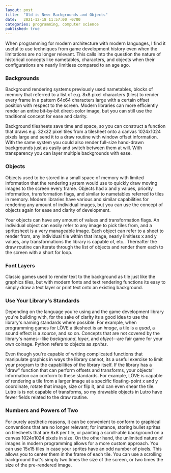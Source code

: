 ```yaml
---
layout: post
title:  "Old is New: Backgrounds and Objects"
date:   2021-12-18 11:57:00 -0700
categories: programming, computer science
published: true
---
```



When programming for modern architecture with modern languages, I find 
it useful to use techniques from game development history even when the 
limitations are no longer relevant. This calls into the question the 
nature of historical concepts like nametables, characters, and objects 
when their configurations are nearly limitless compared to an age ago.

### Backgrounds

Background rendering systems previously used nametables, blocks of 
memory that referred to a list of e.g. 8x8 pixel characters (tiles) to 
render every frame in a pattern 64x64 characters large with a certain 
offset position with respect to the screen. Modern libraries can more 
efficiently render an entire bit-by-bit direct-color image, but you can 
still use the traditional concept for ease and clarity.

Background tilesheets save time and space, so you can construct a 
function that draws e.g. 32x32 pixel tiles from a tilesheet onto a 
canvas 1024x1024 pixels large and send it to a draw routine with window 
offset information. With the same system you could also render full-size 
hand-drawn backgrounds just as easily and switch between them at will. 
With transparency you can layer multiple backgrounds with ease.

### Objects

Objects used to be stored in a small space of memory with limited 
information that the rendering system would use to quickly draw moving 
images to the screen every frame. Objects had x and y values, priority 
information, transformation flags, and similar to nametables referred to 
tiles in memory. Modern libraries have various and similar capabilities 
for rendering any amount of individual images, but you can use the 
concept of objects again for ease and clarity of development.

Your objects can have any amount of values and transformation flags. An 
individual object can easily refer to any image to pick tiles from, and 
a spritesheet is a very manageable image. Each object can refer to a 
sheet to render from, any individual tile within that image, nearly 
limitless x and y values, any transformations the library is capable of, 
etc.. Thereafter the draw routine can iterate through the list of 
objects and render them each to the screen with a short for loop.

### Font Layers

Classic games used to render text to the background as tile just like 
the graphics tiles, but with modern fonts and text rendering functions 
its easy to simply draw a text layer or print text onto an existing 
background.

### Use Your Library's Standards

Depending on the language you're using and the game development library 
you're building with, for the sake of clarity its a good idea to use the 
library's naming standards where possible. For example, when programming 
games for LÖVE a tilesheet is an *image*, a tile is a *quad*, a sound 
effect is a *source*, and so on. Concepts that are not covered by the 
library's names--like *background*, *layer*, and *object*--are fair game for 
your own coinage. Python refers to objects as *sprites*.

Even though you're capable of writing complicated functions that 
manipulate graphics in ways the library cannot, its a useful exercise to 
limit your program to the capabilities of the library itself. If the 
library has a "draw" function that can perform offsets and transforms, 
your objects' information can conform to these standards. For example, 
LÖVE is capable of rendering a tile from a larger image at a specific 
floating-point x and y coordinate, rotate that image, size or flip it, 
and can even shear the tile. Lutro is is not capable of transforms, so 
my drawable objects in Lutro have fewer fields related to the draw 
routine.

### Numbers and Powers of Two

For purely aesthetic reasons, it can be convenient to conform to 
graphical conventions that are no longer relevant; for instance, storing 
bullet sprites on tilesheets that are 8x8 per tile, or painting a 
scroll-able background on a canvas 1024x1024 pixels in size. On the 
other hand, the unlimited nature of images in modern programming allows 
for a more custom approach. You can use 15x15 tiles in case your sprites 
have an odd number of pixels. This allows you to center them in the 
frame of each tile. You can use a scrolling background that's simply two 
times the size of the screen, or two times the size of the pre-rendered 
image.

